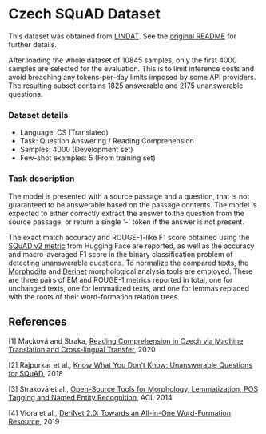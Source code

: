 # Czech SQuAD Dataset 

This dataset was obtained from [LINDAT](https://lindat.mff.cuni.cz/repository/xmlui/handle/11234/1-3249). See the [original README](README_ORIGINAL.md) for further details.

After loading the whole dataset of 10845 samples, only the first 4000 samples are selected for the evaluation. This is to limit inference costs and avoid breaching any tokens-per-day limits imposed by some API providers. The resulting subset contains 1825 answerable and 2175 unanswerable questions.

### Dataset details

- Language: CS (Translated)
- Task: Question Answering / Reading Comprehension
- Samples: 4000 (Development set)
- Few-shot examples: 5 (From training set)

### Task description

The model is presented with a source passage and a question, that is not guaranteed to be answerable based on the passage contents. The model is expected to either correctly extract the answer to the question from the source passage, or return a single '-' token if the answer is not present.

The exact match accuracy and ROUGE-1-like F1 score obtained using the [SQuAD v2 metric](https://huggingface.co/spaces/evaluate-metric/squad_v2) from Hugging Face are reported, as well as the accuracy and macro-averaged F1 score in the binary classification problem of detecting unanswerable questions. To normalize the compared texts, the [Morphodita](https://ufal.mff.cuni.cz/morphodita) and [Derinet](https://ufal.mff.cuni.cz/derinet) morphological analysis tools are employed. There are three pairs of EM and ROUGE-1 metrics reported in total, one for unchanged texts, one for lemmatized texts, and one for lemmas replaced with the roots of their word-formation relation trees.

## References

[1] Macková and Straka, [Reading Comprehension in Czech via Machine Translation and Cross-lingual Transfer](https://arxiv.org/abs/2007.01667), 2020

[2] Rajpurkar et al., [Know What You Don't Know: Unanswerable Questions for SQuAD](https://arxiv.org/abs/1806.03822), 2018

[3] Straková et al., [Open-Source Tools for Morphology, Lemmatization, POS Tagging and Named Entity Recognition](https://aclanthology.org/P14-5003), ACL 2014

[4] Vidra et al., [DeriNet 2.0: Towards an All-in-One Word-Formation Resource](https://aclanthology.org/W19-8510), 2019
